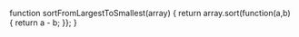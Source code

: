 function sortFromLargestToSmallest(array)
{
 return array.sort(function(a,b)
  {
   return a - b;
  }};
}
